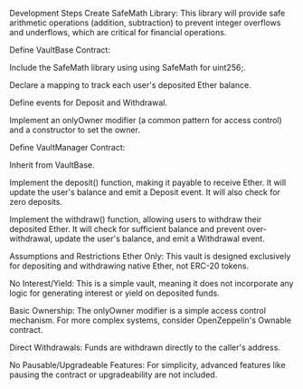 Development Steps
Create SafeMath Library: This library will provide safe arithmetic operations (addition, subtraction) to prevent integer overflows and underflows, which are critical for financial operations.

Define VaultBase Contract:

Include the SafeMath library using using SafeMath for uint256;.

Declare a mapping to track each user's deposited Ether balance.

Define events for Deposit and Withdrawal.

Implement an onlyOwner modifier (a common pattern for access control) and a constructor to set the owner.

Define VaultManager Contract:

Inherit from VaultBase.

Implement the deposit() function, making it payable to receive Ether. It will update the user's balance and emit a Deposit event. It will also check for zero deposits.

Implement the withdraw() function, allowing users to withdraw their deposited Ether. It will check for sufficient balance and prevent over-withdrawal, update the user's balance, and emit a Withdrawal event.

Assumptions and Restrictions
Ether Only: This vault is designed exclusively for depositing and withdrawing native Ether, not ERC-20 tokens.

No Interest/Yield: This is a simple vault, meaning it does not incorporate any logic for generating interest or yield on deposited funds.

Basic Ownership: The onlyOwner modifier is a simple access control mechanism. For more complex systems, consider OpenZeppelin's Ownable contract.

Direct Withdrawals: Funds are withdrawn directly to the caller's address.

No Pausable/Upgradeable Features: For simplicity, advanced features like pausing the contract or upgradeability are not included.

